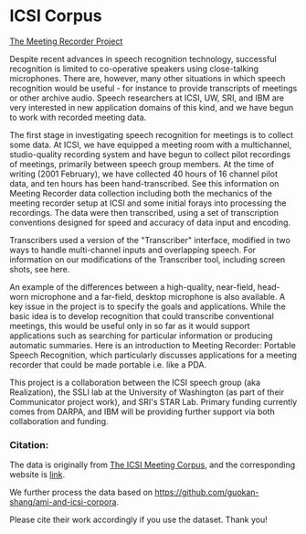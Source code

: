 # ICSI Corpus

[The Meeting Recorder Project](https://www1.icsi.berkeley.edu/Speech/mr/mtgrcdr.html)

Despite recent advances in speech recognition technology, successful recognition is limited to co-operative speakers using close-talking microphones. There are, however, many other situations in which speech recognition would be useful - for instance to provide transcripts of meetings or other archive audio. Speech researchers at ICSI, UW, SRI, and IBM are very interested in new application domains of this kind, and we have begun to work with recorded meeting data.

The first stage in investigating speech recognition for meetings is to collect some data. At ICSI, we have equipped a meeting room with a multichannel, studio-quality recording system and have begun to collect pilot recordings of meetings, primarily between speech group members. At the time of writing (2001 February), we have collected 40 hours of 16 channel pilot data, and ten hours has been hand-transcribed. See this information on Meeting Recorder data collection including both the mechanics of the meeting recorder setup at ICSI and some initial forays into processing the recordings. The data were then transcribed, using a set of transcription conventions designed for speed and accuracy of data input and encoding.

Transcribers used a version of the "Transcriber" interface, modified in two ways to handle multi-channel inputs and overlapping speech. For information on our modifications of the Transcriber tool, including screen shots, see here.

An example of the differences between a high-quality, near-field, head-worn microphone and a far-field, desktop microphone is also available.
A key issue in the project is to specify the goals and applications. While the basic idea is to develop recognition that could transcribe conventional meetings, this would be useful only in so far as it would support applications such as searching for particular information or producing automatic summaries. Here is an introduction to Meeting Recorder: Portable Speech Recognition, which particularly discusses applications for a meeting recorder that could be made portable i.e. like a PDA.

This project is a collaboration between the ICSI speech group (aka Realization), the SSLI lab at the University of Washington (as part of their Communicator project work), and SRI's STAR Lab. Primary funding currently comes from DARPA, and IBM will be providing further support via both collaboration and funding.

### Citation:

The data is originally from [The ICSI Meeting Corpus](https://groups.inf.ed.ac.uk/ami/icsi/index.shtml), and the corresponding website is [link](https://groups.inf.ed.ac.uk/ami/icsi/index.shtml).

We further process the data based on https://github.com/guokan-shang/ami-and-icsi-corpora.

Please cite their work accordingly if you use the dataset. Thank you!
